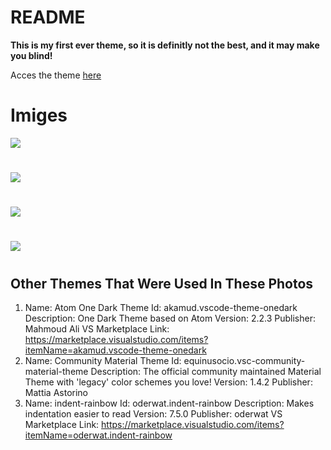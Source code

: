 # README
**This is my first ever theme, so it is definitly not the best, and it may make you blind!**

Acces the theme [here](https://marketplace.visualstudio.com/items?itemName=EnesN.young-colors)

# Imiges‎

![](https://i.ibb.co/khfF28g/firsthaha.png)

#

![](https://i.ibb.co/c1sxTY7/second-haha.png)

#

![](https://i.ibb.co/n1wbYjz/third-haha.png)

#

![](https://i.ibb.co/kM4H5Yf/final.png)

#
## **Other Themes That Were Used In These Photos**
1. Name: Atom One Dark Theme
Id: akamud.vscode-theme-onedark
Description: One Dark Theme based on Atom
Version: 2.2.3
Publisher: Mahmoud Ali
VS Marketplace Link: https://marketplace.visualstudio.com/items?itemName=akamud.vscode-theme-onedark
2. Name: Community Material Theme
Id: equinusocio.vsc-community-material-theme
Description: The official community maintained Material Theme with 'legacy' color schemes you love!
Version: 1.4.2
Publisher: Mattia Astorino
3. Name: indent-rainbow
Id: oderwat.indent-rainbow
Description: Makes indentation easier to read
Version: 7.5.0
Publisher: oderwat
VS Marketplace Link: https://marketplace.visualstudio.com/items?itemName=oderwat.indent-rainbow

